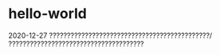 # hello-world
2020-12-27
?????????????????????????????????????????????/
??????????????????????????????????????
